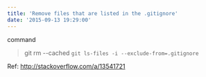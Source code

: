 ```yaml
---
title: 'Remove files that are listed in the .gitignore'
date: '2015-09-13 19:29:00'
---
```


command  
  

> git rm --cached `git ls-files -i --exclude-from=.gitignore`

  
Ref: <http://stackoverflow.com/a/13541721>